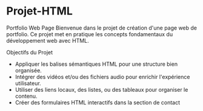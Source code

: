 # Projet-HTML
Portfolio Web Page
Bienvenue dans le projet de création d'une page web de portfolio. Ce projet met en pratique les concepts fondamentaux du développement web avec HTML.


Objectifs du Projet
* Appliquer les balises sémantiques HTML pour une structure bien organisée.
* Intégrer des vidéos et/ou des fichiers audio pour enrichir l'expérience utilisateur.
* Utiliser des liens locaux, des listes, ou des tableaux pour organiser le contenu.
* Créer des formulaires HTML interactifs dans la section de contact